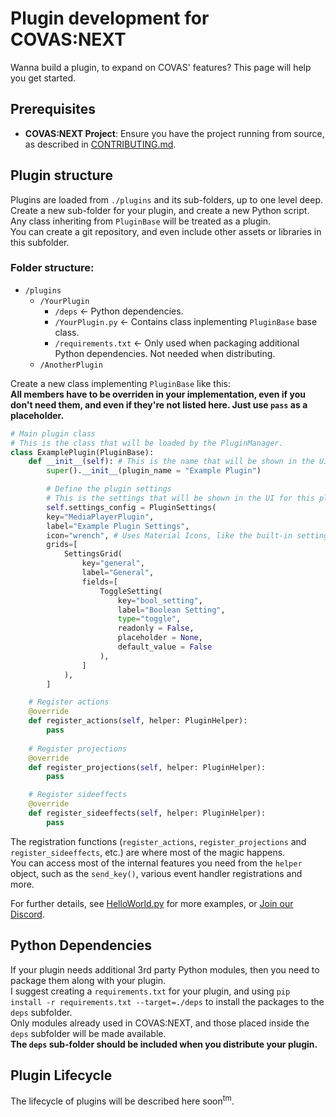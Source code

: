 # Plugin development for COVAS:NEXT

Wanna build a plugin, to expand on COVAS' features? This page will help you get started.

## Prerequisites

* **COVAS:NEXT Project**: Ensure you have the project running from source, as described in [CONTRIBUTING.md](./CONTRIBUTING.md).

## Plugin structure
Plugins are loaded from `./plugins` and its sub-folders, up to one level deep.  
Create a new sub-folder for your plugin, and create a new Python script. Any class inheriting from `PluginBase` will be treated as a plugin.  
You can create a git repository, and even include other assets or libraries in this subfolder.

### Folder structure:
* `/plugins`
    * `/YourPlugin`
        * `/deps` <- Python dependencies.
        * `/YourPlugin.py` <- Contains class inplementing `PluginBase` base class.
        * `/requirements.txt` <- Only used when packaging additional Python dependencies. Not needed when distributing.
    * `/AnotherPlugin`

Create a new class implementing `PluginBase` like this:  
**All members have to be overriden in your implementation, even if you don't need them, and even if they're not listed here. Just use `pass` as a placeholder.**  
```python
# Main plugin class
# This is the class that will be loaded by the PluginManager.
class ExamplePlugin(PluginBase):
    def __init__(self): # This is the name that will be shown in the UI.
        super().__init__(plugin_name = "Example Plugin")

        # Define the plugin settings
        # This is the settings that will be shown in the UI for this plugin.
        self.settings_config = PluginSettings(
        key="MediaPlayerPlugin",
        label="Example Plugin Settings",
        icon="wrench", # Uses Material Icons, like the built-in settings-tabs.
        grids=[
            SettingsGrid(
                key="general",
                label="General",
                fields=[
                    ToggleSetting(
                        key="bool_setting",
                        label="Boolean Setting",
                        type="toggle",
                        readonly = False,
                        placeholder = None,
                        default_value = False
                    ),
                ]
            ),
        ]

    # Register actions
    @override
    def register_actions(self, helper: PluginHelper):
        pass
    
    # Register projections
    @override
    def register_projections(self, helper: PluginHelper):
        pass

    # Register sideeffects
    @override
    def register_sideeffects(self, helper: PluginHelper):
        pass
```

The registration functions (`register_actions`, `register_projections` and `register_sideeffects`, etc.) are where most of the magic happens.  
You can access most of the internal features you need from the `helper` object, such as the `send_key()`, various event handler registrations and more.

For further details, see [HelloWorld.py](./plugins/HelloWorld.py) for more examples, or [Join our Discord](https://discord.gg/9c58jxVuAT).

## Python Dependencies
If your plugin needs additional 3rd party Python modules, then you need to package them along with your plugin.  
I suggest creating a `requirements.txt` for your plugin, and using `pip install -r requirements.txt --target=./deps` to install the packages to the `deps` subfolder.  
Only modules already used in COVAS:NEXT, and those placed inside the `deps` subfolder will be made available.  
**The `deps` sub-folder should be included when you distribute your plugin.**

## Plugin Lifecycle
The lifecycle of plugins will be described here soon<sup>tm</sup>.
